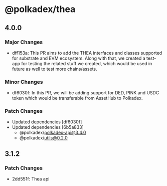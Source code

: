 # @polkadex/thea

## 4.0.0

### Major Changes

- dff153a: This PR aims to add the THEA interfaces and classes supported for substrate and EVM ecosystem. Along with that, we created a test-app for testing the related stuff we created, which would be used in future as well to test more chains/assets.

### Minor Changes

- df6030f: In this PR, we will be adding support for DED, PINK and USDC token which would be transferable from AssetHub to Polkadex.

### Patch Changes

- Updated dependencies [df6030f]
- Updated dependencies [6b5a833]
  - @polkadex/polkadex-api@3.4.0
  - @polkadex/utils@0.2.0

## 3.1.2

### Patch Changes

- 2dd551f: Thea api
